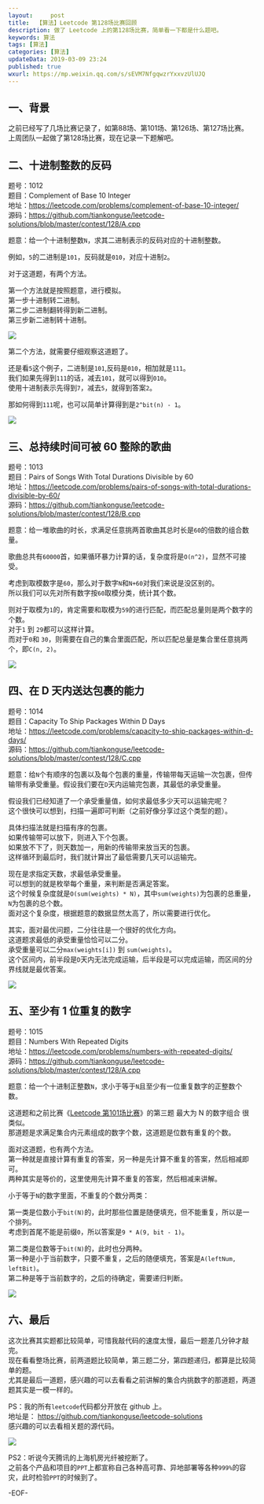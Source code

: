 ```yaml
---   
layout:     post  
title:  【算法】Leetcode 第128场比赛回顾  
description: 做了 Leetcode 上的第128场比赛，简单看一下都是什么题吧。  
keywords: 算法  
tags: [算法]    
categories: [算法]  
updateData: 2019-03-09 23:24   
published: true 
wxurl: https://mp.weixin.qq.com/s/sEVM7NfgqwzrYxxvzUlUJQ  
---  
```



## 一、背景  


之前已经写了几场比赛记录了，如第88场、第101场、第126场、第127场比赛。  
上周团队一起做了第128场比赛，现在记录一下题解吧。  


## 二、十进制整数的反码  


题号：1012   
题目：Complement of Base 10 Integer  
地址：https://leetcode.com/problems/complement-of-base-10-integer/  
源码：https://github.com/tiankonguse/leetcode-solutions/blob/master/contest/128/A.cpp  


题意：给一个十进制整数`N`，求其二进制表示的反码对应的十进制整数。  


例如，`5`的二进制是`101`，反码就是`010`，对应十进制`2`。  


对于这道题，有两个方法。  


第一个方法就是按照题意，进行模拟。  
第一步十进制转二进制。  
第二步二进制翻转得到新二进制。  
第三步新二进制转十进制。  


![](//res2019.tiankonguse.com/images/2019/03/leecode-128-001.png)  


第二个方法，就需要仔细观察这道题了。  


还是看`5`这个例子，二进制是`101`,反码是`010`，相加就是`111`。  
我们如果先得到`111`的话，减去`101`，就可以得到`010`。  
使用十进制表示先得到`7`，减去`5`，就得到答案`2`。  


那如何得到`111`呢，也可以简单计算得到是`2^bit(n) - 1`。  


![](//res2019.tiankonguse.com/images/2019/03/leecode-128-002.png)  


## 三、总持续时间可被 60 整除的歌曲  


题号：1013  
题目：Pairs of Songs With Total Durations Divisible by 60  
地址：https://leetcode.com/problems/pairs-of-songs-with-total-durations-divisible-by-60/  
源码：https://github.com/tiankonguse/leetcode-solutions/blob/master/contest/128/B.cpp  


题意：给一堆歌曲的时长，求满足任意挑两首歌曲其总时长是`60`的倍数的组合数量。  


歌曲总共有`60000`首，如果循环暴力计算的话，复杂度将是`O(n^2)`，显然不可接受。  


考虑到取模数字是`60`，那么对于数字`N`和`N+60`对我们来说是没区别的。  
所以我们可以先对所有数字按`60`取模分类，统计其个数。  


则对于取模为`1`的，肯定需要和取模为`59`的进行匹配，而匹配总量则是两个数字的个数。  
对于`1` 到 `29`都可以这样计算。  
而对于`0`和 `30`，则需要在自己的集合里面匹配，所以匹配总量是集合里任意挑两个，即`C(n, 2)`。  


![](//res2019.tiankonguse.com/images/2019/03/leecode-128-003.png)  


## 四、在 D 天内送达包裹的能力  


题号：1014  
题目：Capacity To Ship Packages Within D Days  
地址：https://leetcode.com/problems/capacity-to-ship-packages-within-d-days/  
源码：https://github.com/tiankonguse/leetcode-solutions/blob/master/contest/128/C.cpp  


题意：给`N`个有顺序的包裹以及每个包裹的重量，传输带每天运输一次包裹，但传输带有承受重量。假设我们要在`D`天内运输完包裹，其最低的承受重量。  


假设我们已经知道了一个承受重量值，如何求最低多少天可以运输完呢？  
这个很快可以想到，扫描一遍即可判断（之前好像分享过这个类型的题）。  


具体扫描法就是扫描有序的包裹。  
如果传输带可以放下，则进入下个包裹。  
如果放不下了，则天数加一，用新的传输带来放当天的包裹。  
这样循环到最后时，我们就计算出了最低需要几天可以运输完。  


现在是求指定天数，求最低承受重量。  
可以想到的就是枚举每个重量，来判断是否满足答案。  
这个时候复杂度就是`O(sum(weights) * N)`，其中`sum(weights)`为包裹的总重量，`N`为包裹的总个数。  
面对这个复杂度，根据题意的数据显然太高了，所以需要进行优化。  


其实，面对最优问题，二分往往是一个很好的优化方向。  
这道题求最低的承受重量恰恰可以二分。  
承受重量可以二分`max(weights[i])` 到 `sum(weights)`。  
这个区间内，前半段是`D`天内无法完成运输，后半段是可以完成运输，而区间的分界线就是最优答案。  


![](//res2019.tiankonguse.com/images/2019/03/leecode-128-004.png)  


## 五、至少有 1 位重复的数字  


题号：1015  
题目：Numbers With Repeated Digits  
地址：https://leetcode.com/problems/numbers-with-repeated-digits/  
源码：https://github.com/tiankonguse/leetcode-solutions/blob/master/contest/128/A.cpp  


题意：给一个十进制正整数`N`，求小于等于`N`且至少有一位重复数字的正整数个数。  


这道题和之前比赛《[Leetcode 第101场比赛](https://mp.weixin.qq.com/s/pxxku3_Ld4BFGmPM6cM-Fw)》的第三题 最大为 N 的数字组合 很类似。  
那道题是求满足集合内元素组成的数字个数，这道题是位数有重复的个数。  


面对这道题，也有两个方法。  
第一种就是直接计算有重复的答案，另一种是先计算不重复的答案，然后相减即可。  
两种其实是等价的，这里使用先计算不重复的答案，然后相减来讲解。  


小于等于`N`的数字里面，不重复的个数分两类：  


第一类是位数小于`bit(N)`的，此时那些位置是随便填充，但不能重复，所以是一个排列。  
考虑到首尾不能是前缀`0`，所以答案是`9 * A(9, bit - 1)`。  


第二类是位数等于`bit(N)`的，此时也分两种。  
第一种是小于当前数字，只要不重复，之后的随便填充，答案是`A(leftNum, leftBit)`。  
第二种是等于当前数字的，之后的待确定，需要递归判断。  


![](//res2019.tiankonguse.com/images/2019/03/leecode-128-005.png)  


## 六、最后  


这次比赛其实题都比较简单，可惜我敲代码的速度太慢，最后一题差几分钟才敲完。  
现在看看整场比赛，前两道题比较简单，第三题二分，第四题递归，都算是比较简单的题。  
尤其是最后一道题，感兴趣的可以去看看之前讲解的集合内挑数字的那道题，两道题其实是一模一样的。  


PS：我的所有`leetcode`代码都分开放在 github 上。  
地址是： https://github.com/tiankonguse/leetcode-solutions  
感兴趣的可以去看相关题的源代码。  


![](//res2019.tiankonguse.com/images/2019/03/leecode-128-006.png)  


PS2：听说今天腾讯的上海机房光纤被挖断了。  
之前各个产品和项目的`PPT`上都宣称自己各种高可靠、异地部署等各种`999%`的容灾，此时检验`PPT`的时候到了。  


-EOF-  


  
